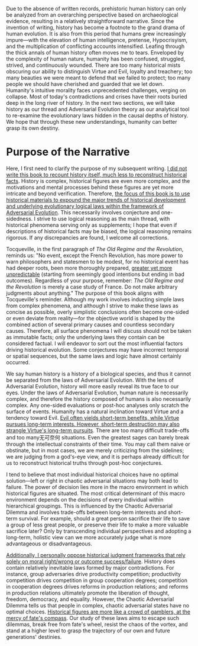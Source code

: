 Due to the absence of written records, prehistoric human history can only be analyzed from an overarching perspective based on archaeological evidence, resulting in a relatively straightforward narrative. Since the invention of writing, history has become a footnote to the grand drama of human evolution. It is also from this period that humans grew increasingly impure—with the elevation of human intelligence, pretense, Hypocrisyism, and the multiplication of conflicting accounts intensified. Leafing through the thick annals of human history often moves me to tears. Enveloped by the complexity of human nature, humanity has been confused, struggled, strived, and continuously wounded. There are too many historical mists obscuring our ability to distinguish Virtue and Evil, loyalty and treachery; too many beauties we were meant to defend that we failed to protect; too many people we should have cherished and guarded that we let down. Humanity's intuitive morality faces unprecedented challenges, verging on collapse. Most of today's contradictions and crises have their roots buried deep in the long river of history. In the next two sections, we will take history as our thread and Adversarial Evolution theory as our analytical tool to re-examine the evolutionary laws hidden in the causal depths of history. We hope that through these new understandings, humanity can better grasp its own destiny.

# Purpose of the Narrative

Here, I first need to clarify the purpose of my subsequent writing. [I did not write this book to recount history itself, much less to reconstruct historical facts](). History is complex, historical figures are even more complex, and the motivations and mental processes behind these figures are yet more intricate and beyond verification. Therefore, [the focus of this book is to use historical materials to expound the major trends of historical development and underlying evolutionary logical laws within the framework of Adversarial Evolution](). This necessarily involves conjecture and one-sidedness. I strive to use logical reasoning as the main thread, with historical phenomena serving only as supplements; I hope that even if descriptions of historical facts may be biased, the logical reasoning remains rigorous. If any discrepancies are found, I welcome all corrections. 

Tocqueville, in the first paragraph of *The Old Regime and the Revolution*, reminds us: "No event, except the French Revolution, has more power to warn philosophers and statesmen to be modest, for no historical event has had deeper roots, been more thoroughly prepared, [greater yet more unpredictable]() (starting from seemingly good intentions but ending in bad outcomes). Regardless of your purpose, remember: *The Old Regime and the Revolution* is merely a case study of France. Do not make arbitrary judgments about anything." The purpose of this book aligns with Tocqueville's reminder. Although my work involves inducting simple laws from complex phenomena, and although I strive to make these laws as concise as possible, overly simplistic conclusions often become one-sided or even deviate from reality—for the objective world is shaped by the combined action of several primary causes and countless secondary causes. Therefore, all surface phenomena I will discuss should not be taken as immutable facts; only the underlying laws they contain can be considered factual. I will endeavor to sort out the most influential factors driving historical evolution. Some conjectures may have incorrect temporal or spatial sequences, but the same laws and logic have almost certainly occurred. 

We say human history is a history of a biological species, and thus it cannot be separated from the laws of Adversarial Evolution. With the lens of Adversarial Evolution, history will more easily reveal its true face to our eyes. Under the laws of Adversarial Evolution, human nature is necessarily complex, and therefore the history composed of humans is also necessarily complex. Any one-sided evaluations or post-hoc analyses only scratch the surface of events. Humanity has a natural inclination toward Virtue and a tendency toward Evil. [Evil often yields short-term benefits, while Virtue pursues long-term interests. However, short-term destruction may also strangle Virtue's long-term pursuits](). There are too many difficult trade-offs and too many无可奈何 situations. Even the greatest sages can barely break through the intellectual constraints of their time. You may call them naive or obstinate, but in most cases, we are merely criticizing from the sidelines; we are judging from a god's-eye view, and it is perhaps already difficult for us to reconstruct historical truths through post-hoc conjectures. 

I tend to believe that most individual historical choices have no optimal solution—left or right in chaotic adversarial situations may both lead to failure. The power of decision lies more in the macro environment in which historical figures are situated. The most critical determinant of this macro environment depends on the decisions of every individual within hierarchical groupings. This is influenced by the Chaotic Adversarial Dilemma and involves trade-offs between long-term interests and short-term survival. For example, should a great person sacrifice their life to save a group of less great people, or preserve their life to make a more valuable sacrifice later? Only by transcending individual perspectives and adopting a long-term, holistic view can we more accurately judge what is more advantageous or disadvantageous. 

[Additionally, I personally oppose historical judgment frameworks that rely solely on moral right/wrong or outcome success/failure](). History does contain relatively inevitable laws formed by major contradictions. For instance, group adversaries drive productivity competition; productivity competition drives competition in group cooperation degrees; competition in cooperation degrees drives reforms in production relations; and reforms in production relations ultimately promote the liberation of thought, freedom, democracy, and equality. However, the Chaotic Adversarial Dilemma tells us that people in complex, chaotic adversarial states have no optimal choices. [Historical figures are more like a crowd of gamblers, at the mercy of fate's compass](). Our study of these laws aims to escape such dilemmas, break free from fate's wheel, resist the chaos of the vortex, and stand at a higher level to grasp the trajectory of our own and future generations' destinies.
